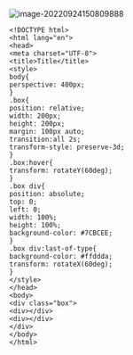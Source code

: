 ![image-20220924150809888](https://manv-typora.oss-cn-hangzhou.aliyuncs.com/typora-imgimage-20220924150809888.png)

```
<!DOCTYPE html>
<html lang="en">
<head>
<meta charset="UTF-8">
<title>Title</title>
<style>
body{
perspective: 400px;
}
.box{
position: relative;
width: 200px;
height: 200px;
margin: 100px auto;
transition:all 2s;
transform-style: preserve-3d;
}
.box:hover{
transform: rotateY(60deg);
}
.box div{
position: absolute;
top: 0;
left: 0;
width: 100%;
height: 100%;
background-color: #7CBCEE;
}
.box div:last-of-type{
background-color: #ffddda;
transform: rotateX(60deg);
}
</style>
</head>
<body>
<div class="box">
<div></div>
<div></div>
</div>
</body>
</html>
```


